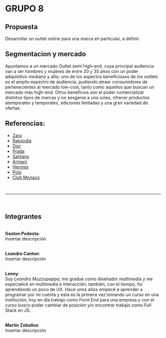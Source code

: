 # GRUPO 8

## **Propuesta**
Desarrollar un outlet online para una marca en particular, a definir.

## **Segmentacion y mercado**
Apuntamos a un mercado Outlet semi high-end, cuya principal audiencia van a ser hombres y mujeres de entre 20 y 35 años con un poder adquisitivo mediano y alto; uno de los aspectos beneficiosos de los outlets es el amplio espectro de audiencia, pudiendo atraer consumidores de pertenecientes al mercado low-cost, tanto como aquellos que buscan un mercado más high-end. Otros beneficios son el poder comercializar distintos tipos de marcas y no sesgarse a una solas, ofrecer productos atemporales y temporales, ediciones limitadas y una gran variedad de ofertas.

## Referencias:

* [Zara](https://www.zara.com/ar/es/shop/cart-v2)
* [Rapsodia](https://www.rapsodia.com.ar/checkout/cart)
* [Dior](https://www.dior.com/en_us/products/beauty-Y0785220-sauvage-eau-de-parfum)
* [Prada](https://www.prada.com/us/en/checkout-login-alt.html)
* [Sarkany]()
* [Armani](https://www.armani.com/us/OnePageCheckout/Cart)
* [Hermes](https://www.hermes.com/us/en/cart/)
* [Polo](https://www.ralphlauren.com/)
* [Club Monaco](https://www.clubmonaco.com/en/women-shops-new-arrivals)


<br><hr><br>

## **Integrantes**

<br> **Gaston Podesta**: <br>
Insertar descripción

<br> **Leandro Canton**: <br>
Insertar descripción

<br> **Lenny**: <br>
Soy *Leandro Muzzupappa*, me gradué como diseñador multimedia y me especialicé en multimedia e interacción; también, con el tiempo, fui aprendiendo un poco de UX. Hace unos años empecé a aprender a programar por mi cuenta y esta es la primera vez tomando un curso en una institución; hoy en día trabajo como Front End para una empresa y con el curso busco poder cambiar de posición y/o encontrar trabajo como Full Stack en JS.

<br> **Martin Zeballos**: <br>
Insertar descripción
